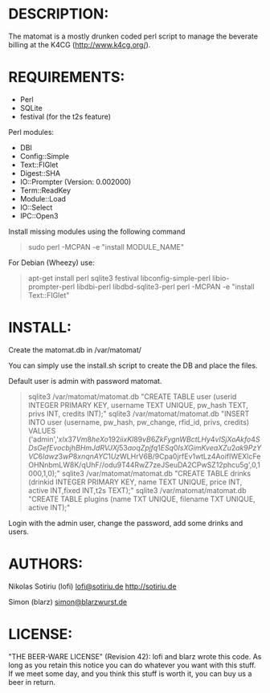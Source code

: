 DESCRIPTION:
============

The matomat is a mostly drunken coded perl script to manage the beverate billing
at the K4CG (http://www.k4cg.org/).



REQUIREMENTS:
=============

- Perl 
- SQLite
- festival (for the t2s feature)

Perl modules:
- DBI
- Config::Simple
- Text::FIGlet
- Digest::SHA
- IO::Prompter (Version: 0.002000)
- Term::ReadKey
- Module::Load
- IO::Select
- IPC::Open3

Install missing modules using the following command

> sudo perl -MCPAN -e "install MODULE_NAME"

For Debian (Wheezy) use:
> apt-get install perl sqlite3 festival libconfig-simple-perl libio-prompter-perl libdbi-perl libdbd-sqlite3-perl
> perl -MCPAN -e "install Text::FIGlet"

INSTALL:
========

Create the matomat.db in /var/matomat/

You can simply use the install.sh script to create the DB and place the files.

Default user is admin with password matomat.

> sqlite3 /var/matomat/matomat.db "CREATE TABLE user (userid INTEGER PRIMARY KEY, username TEXT UNIQUE, pw_hash TEXT, privs INT, credits INT);"
> sqlite3 /var/matomat/matomat.db "INSERT INTO user  (username, pw_hash, pw_change, rfid_id, privs, credits) VALUES ('admin','$xlx37Vm8heXo192iixKl89vB6ZkFygnWBctLHy4vlSjXoAkfo4SDsGefEvocbjhBHmJdRVJXj53aoqZpjfq1ESq0IsXGimKveaXZu2ak9PzYVC6Iawz3wP8xnqnAYC1Uz$WLHrV6B/9Cpa0jrfEv1wtLz4AoifIWEXlcFeOHNnbmLW8K/qUhF//odu9T44RwZ7zeJSeuDA2CPwSZ12phcu5g',0,1000,1,0);"
> sqlite3 /var/matomat/matomat.db "CREATE TABLE drinks (drinkid INTEGER PRIMARY KEY, name TEXT UNIQUE, price INT, active INT,fixed INT,t2s TEXT);"
> sqlite3 /var/matomat/matomat.db "CREATE TABLE plugins (name TXT UNIQUE, filename TXT UNIQUE, active INT);"

Login with the admin user, change the password, add some drinks and users.


AUTHORS:
========

Nikolas Sotiriu (lofi)
lofi@sotiriu.de
http://sotiriu.de

Simon (blarz)
simon@blarzwurst.de


LICENSE:
========

"THE BEER-WARE LICENSE" (Revision 42):
lofi and blarz wrote this code. As long as you retain this notice you
can do whatever you want with this stuff. If we meet some day, and you think
this stuff is worth it, you can buy us a beer in return. 



